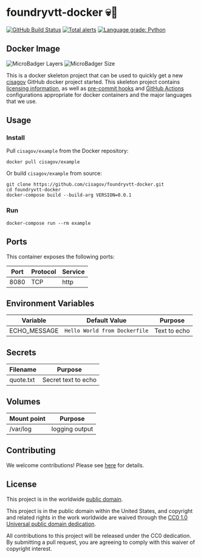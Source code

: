 # foundryvtt-docker 💀🐳 #

[![GitHub Build Status](https://github.com/cisagov/foundryvtt-docker/workflows/build/badge.svg)](https://github.com/cisagov/foundryvtt-docker/actions)
[![Total alerts](https://img.shields.io/lgtm/alerts/g/cisagov/foundryvtt-docker.svg?logo=lgtm&logoWidth=18)](https://lgtm.com/projects/g/cisagov/foundryvtt-docker/alerts/)
[![Language grade: Python](https://img.shields.io/lgtm/grade/python/g/cisagov/foundryvtt-docker.svg?logo=lgtm&logoWidth=18)](https://lgtm.com/projects/g/cisagov/foundryvtt-docker/context:python)

## Docker Image ##

![MicroBadger Layers](https://img.shields.io/microbadger/layers/cisagov/example.svg)
![MicroBadger Size](https://img.shields.io/microbadger/image-size/cisagov/example.svg)

This is a docker skeleton project that can be used to quickly get a
new [cisagov](https://github.com/cisagov) GitHub docker project
started.  This skeleton project contains [licensing
information](LICENSE), as well as [pre-commit hooks](https://pre-commit.com)
and [GitHub Actions](https://github.com/features/actions) configurations
appropriate for docker containers and the major languages that we use.

## Usage ##

### Install ###

Pull `cisagov/example` from the Docker repository:

    docker pull cisagov/example

Or build `cisagov/example` from source:

    git clone https://github.com/cisagov/foundryvtt-docker.git
    cd foundryvtt-docker
    docker-compose build --build-arg VERSION=0.0.1

### Run ###

    docker-compose run --rm example

## Ports ##

This container exposes the following ports:

| Port  | Protocol | Service  |
|-------|----------|----------|
| 8080  | TCP      | http     |

## Environment Variables ##

| Variable      | Default Value                 | Purpose      |
|---------------|-------------------------------|--------------|
| ECHO_MESSAGE  | `Hello World from Dockerfile` | Text to echo |

## Secrets ##

| Filename      | Purpose              |
|---------------|----------------------|
| quote.txt     | Secret text to echo  |

## Volumes ##

| Mount point | Purpose        |
|-------------|----------------|
| /var/log    | logging output |

## Contributing ##

We welcome contributions!  Please see [here](CONTRIBUTING.md) for
details.

## License ##

This project is in the worldwide [public domain](LICENSE).

This project is in the public domain within the United States, and
copyright and related rights in the work worldwide are waived through
the [CC0 1.0 Universal public domain
dedication](https://creativecommons.org/publicdomain/zero/1.0/).

All contributions to this project will be released under the CC0
dedication. By submitting a pull request, you are agreeing to comply
with this waiver of copyright interest.
